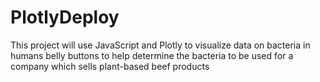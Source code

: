 # PlotlyDeploy
This project will use JavaScript and Plotly to visualize data on bacteria in humans belly buttons to help determine the bacteria to be used for a company which sells plant-based beef products

